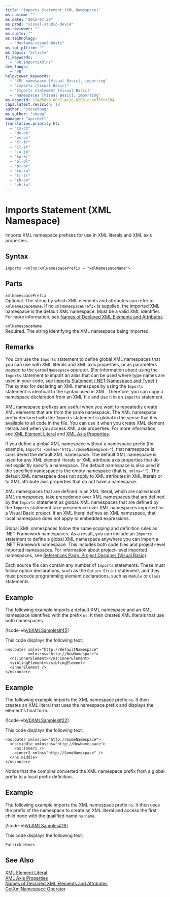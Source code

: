 ```yaml
---
title: "Imports Statement (XML Namespace)"
ms.custom: ""
ms.date: "2015-07-20"
ms.prod: "visual-studio-dev14"
ms.reviewer: ""
ms.suite: ""
ms.technology: 
  - "devlang-visual-basic"
ms.tgt_pltfrm: ""
ms.topic: "article"
f1_keywords: 
  - "vb.ImportsXmlns"
dev_langs: 
  - "VB"
helpviewer_keywords: 
  - "XML namespace [Visual Basic], importing"
  - "imports [Visual Basic]"
  - "Imports statement [Visual Basic]"
  - "namespaces [Visual Basic], importing"
ms.assetid: 1f4d50a6-08c7-4c2e-8206-ccae35fcd1b4
caps.latest.revision: 18
author: "stevehoag"
ms.author: "shoag"
manager: "wpickett"
translation.priority.ht: 
  - "cs-cz"
  - "de-de"
  - "es-es"
  - "fr-fr"
  - "it-it"
  - "ja-jp"
  - "ko-kr"
  - "pl-pl"
  - "pt-br"
  - "ru-ru"
  - "tr-tr"
  - "zh-cn"
  - "zh-tw"
---
```

# Imports Statement (XML Namespace)
Imports XML namespace prefixes for use in XML literals and XML axis properties.  
  
## Syntax  
  
```  
Imports <xmlns:xmlNamespacePrefix = "xmlNamespaceName">  
```  
  
## Parts  
 `xmlNamespacePrefix`  
 Optional. The string by which XML elements and attributes can refer to `xmlNamespaceName`. If no `xmlNamespacePrefix` is supplied, the imported XML namespace is the default XML namespace. Must be a valid XML identifier. For more information, see [Names of Declared XML Elements and Attributes](../../../visual-basic\programming-guide\language-features\xml/names-of-declared-xml-elements-and-attributes.md).  
  
 `xmlNamespaceName`  
 Required. The string identifying the XML namespace being imported.  
  
## Remarks  
 You can use the `Imports` statement to define global XML namespaces that you can use with XML literals and XML axis properties, or as parameters passed to the `GetXmlNamespace` operator. (For information about using the `Imports` statement to import an alias that can be used where type names are used in your code, see [Imports Statement (.NET Namespace and Type)](../../../visual-basic\language-reference\statements/imports-statement-net-namespace-and-type.md).) The syntax for declaring an XML namespace by using the `Imports` statement is identical to the syntax used in XML. Therefore, you can copy a namespace declaration from an XML file and use it in an `Imports` statement.  
  
 XML namespace prefixes are useful when you want to repeatedly create XML elements that are from the same namespace. The XML namespace prefix declared with the `Imports` statement is global in the sense that it is available to all code in the file. You can use it when you create XML element literals and when you access XML axis properties. For more information, see [XML Element Literal](../../../visual-basic\language-reference\xml-literals/xml-element-literal.md) and [XML Axis Properties](../../../visual-basic\language-reference\xml-axis/xml-axis-properties.md).  
  
 If you define a global XML namespace without a namespace prefix (for example, `Imports <xmlns="http://SomeNameSpace>"`), that namespace is considered the default XML namespace. The default XML namespace is used for any XML element literals or XML attribute axis properties that do not explicitly specify a namespace. The default namespace is also used if the specified namespace is the empty namespace (that is, `xmlns=""`). The default XML namespace does not apply to XML attributes in XML literals or to XML attribute axis properties that do not have a namespace.  
  
 XML namespaces that are defined in an XML literal, which are called *local XML namespaces*, take precedence over XML namespaces that are defined by the `Imports` statement as global. XML namespaces that are defined by the `Imports` statement take precedence over XML namespaces imported for a Visual Basic project. If an XML literal defines an XML namespace, that local namespace does not apply to embedded expressions.  
  
 Global XML namespaces follow the same scoping and definition rules as .NET Framework namespaces. As a result, you can include an `Imports` statement to define a global XML namespace anywhere you can import a .NET Framework namespace. This includes both code files and project-level imported namespaces. For information about project-level imported namespaces, see [References Page, Project Designer (Visual Basic)](../Topic/References%20Page,%20Project%20Designer%20\(Visual%20Basic\).md).  
  
 Each source file can contain any number of `Imports` statements. These must follow option declarations, such as the `Option Strict` statement, and they must precede programming element declarations, such as `Module` or `Class` statements.  
  
## Example  
 The following example imports a default XML namespace and an XML namespace identified with the prefix `ns`. It then creates XML literals that use both namespaces.  
  
 [!code-vb[VbXMLSamples#45](../../../visual-basic\language-reference\operators/codesnippet/VisualBasic/imports-statement-xml-namespace_1.vb)]  
  
 This code displays the following text:  
  
```  
<ns:outer xmlns="http://DefaultNamespace"   
          xmlns:ns="http://NewNamespace">  
  <ns:innerElement></ns:innerElement>  
  <siblingElement></siblingElement>  
  <innerElement />  
</ns:outer>  
```  
  
## Example  
 The following example imports the XML namespace prefix `ns`. It then creates an XML literal that uses the namespace prefix and displays the element's final form.  
  
 [!code-vb[VbXMLSamples#22](../../../visual-basic\language-reference\operators/codesnippet/VisualBasic/imports-statement-xml-namespace_2.vb)]  
  
 This code displays the following text:  
  
```  
<ns:outer xmlns:ns="http://SomeNamespace">  
  <ns:middle xmlns:ns="http://NewNamespace">  
    <ns:inner1 />  
    <inner2 xmlns="http://SomeNamespace" />  
  </ns:middle>  
</ns:outer>  
```  
  
 Notice that the compiler converted the XML namespace prefix from a global prefix to a local prefix definition.  
  
## Example  
 The following example imports the XML namespace prefix `ns`. It then uses the prefix of the namespace to create an XML literal and access the first child node with the qualified name `ns:name`.  
  
 [!code-vb[VbXMLSamples#19](../../../visual-basic\language-reference\operators/codesnippet/VisualBasic/imports-statement-xml-namespace_3.vb)]  
  
 This code displays the following text:  
  
 `Patrick Hines`  
  
## See Also  
 [XML Element Literal](../../../visual-basic\language-reference\xml-literals/xml-element-literal.md)   
 [XML Axis Properties](../../../visual-basic\language-reference\xml-axis/xml-axis-properties.md)   
 [Names of Declared XML Elements and Attributes](../../../visual-basic\programming-guide\language-features\xml/names-of-declared-xml-elements-and-attributes.md)   
 [GetXmlNamespace Operator](../../../visual-basic\language-reference\operators/getxmlnamespace-operator.md)